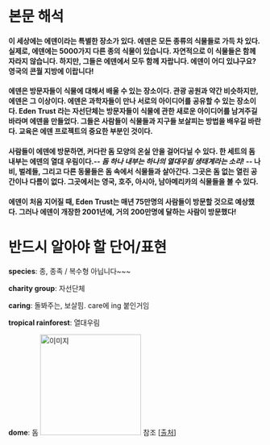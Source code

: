 # 본문 해석


#### 이 세상에는 에덴이라는 특별한 장소가 있다. 에덴은 모든 종류의 식물들로 가득 차 있다. 실제로, 에덴에는 5000가지 다른 종의 식물이 있습니다. 자연적으로 이 식물들은 함께 자라지 않습니다. 하지만, 그들은 에덴에서 모두 함께 자랍니다. 에덴이 어디 있냐구요? 영국의 콘월 지방에 이랍니다!

#### 에덴은 방문자들이 식물에 대해서 배울 수 있는 장소이다. 관광 공원과 약간 비슷하지만, 에덴은 그 이상이다. 에덴은 과학자들이 만나 서로의 아이디어를 공유할 수 있는 장소이다. Eden Trust 라는 자선단체는 방문자들이 식물에 관한 새로운 아이디어를 남겨주길 바라며 에덴을 만들었다. 그들은 사람들이 식물들과 지구들 보살피는 방법을 배우길 바란다. 교육은 에덴 프로젝트의 중요한 부분인 것이다.

#### 사람들이 에덴에 방문하면, 커다란 돔 모양의 온실 안을 걸어다닐 수 있다. 한 세트의 돔 내부는 에덴의 열대 우림이다.-- *돔 하나 내부는 하나의 열대우림  생태계라는 소리!* -- 나비, 벌레들, 그리고 다른 동물들은 돔 속에서 식물들과 살아간다. 그곳은 돔 없는 열린 공간이나 다름이 없다. 그곳에서는 영국, 호주, 아시아, 남아메리카의 식물들을 볼 수 있다.

#### 에덴이 처음 지어질 때, Eden Trust는 매년 75만명의 사람들이 방문할 것으로 예상했다. 그러나 에덴이 개장한 2001년에, 거의 200만명에 달하는 사람이 방문했다!



# 반드시 알아야 할 단어/표현

**species**: 종, 종족 / 복수형 아닙니다~~~

**charity group**: 자선단체

**caring**: 돌봐주는, 보살핌. care에 ing 붙인거임 

**tropical rainforest**: 열대우림

**dome**: 돔 <img src="https://t1.daumcdn.net/cfile/tistory/182D604250286CFD21" title="돔 이미지" alt="이미지" width="200" heigth="150"/> 참조 [[출처](http://araya.tistory.com/180)]
